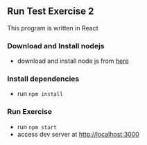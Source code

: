 ## Run Test Exercise 2
This program is written in React

### Download and Install nodejs
- download and install node js from [here](https://nodejs.org/en/download/)

### Install dependencies
- run ```npm install```
### Run Exercise
- run ```npm start```
- access dev server at [http://localhost:3000](http://localhost:3000)